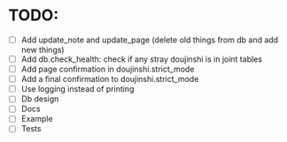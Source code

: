 # TODO:  
- [ ] Add update_note and update_page (delete old things from db and add new things)  
- [ ] Add db.check_health: check if any stray doujinshi is in joint tables  
- [ ] Add page confirmation in doujinshi.strict_mode  
- [ ] Add a final confirmation to doujinshi.strict_mode  
- [ ] Use logging instead of printing  
- [ ] Db design  
- [ ] Docs  
- [ ] Example  
- [ ] Tests  